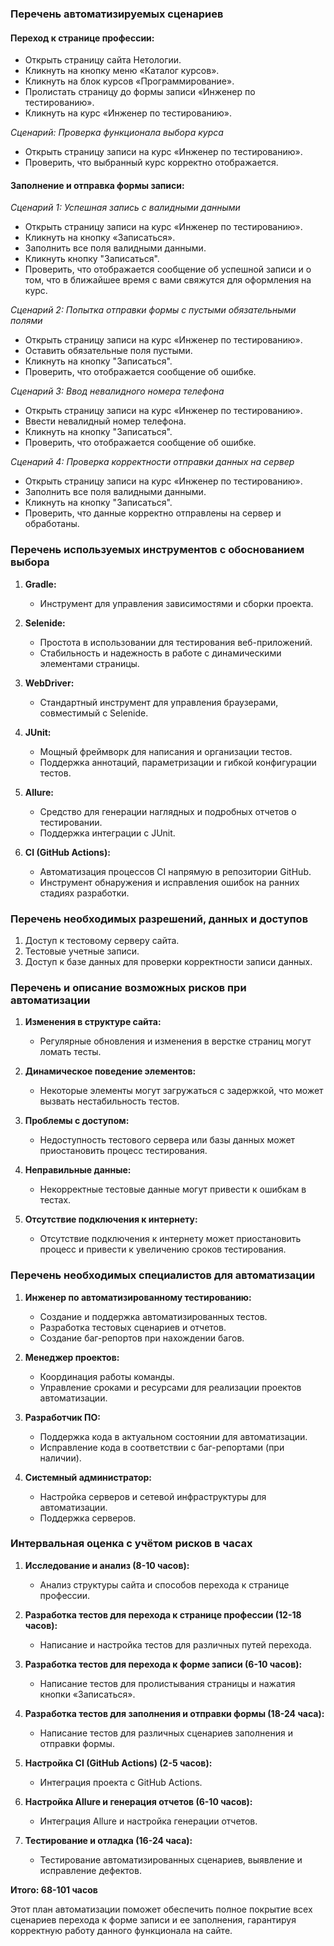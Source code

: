 ### Перечень автоматизируемых сценариев

#### **Переход к странице профессии:**
   - Открыть страницу сайта Нетологии.
   - Кликнуть на кнопку меню «Каталог курсов».
   - Кликнуть на блок курсов «Программирование».
   - Пролистать страницу до формы записи «Инженер по тестированию».
   - Кликнуть на курс «Инженер по тестированию».

*Сценарий: Проверка функционала выбора курса*
- Открыть страницу записи на курс «Инженер по тестированию».
- Проверить, что выбранный курс корректно отображается.

#### **Заполнение и отправка формы записи:**

*Сценарий 1: Успешная запись с валидными данными*
- Открыть страницу записи на курс «Инженер по тестированию».
- Кликнуть на кнопку «Записаться».
- Заполнить все поля валидными данными.
- Кликнуть кнопку "Записаться".
- Проверить, что отображается сообщение об успешной записи и о том, что в ближайшее время с вами свяжутся для оформления на курс.

*Сценарий 2: Попытка отправки формы с пустыми обязательными полями*
- Открыть страницу записи на курс «Инженер по тестированию».
- Оставить обязательные поля пустыми.
- Кликнуть на кнопку "Записаться".
- Проверить, что отображается сообщение об ошибке.

*Сценарий 3: Ввод невалидного номера телефона*
- Открыть страницу записи на курс «Инженер по тестированию».
- Ввести невалидный номер телефона.
- Кликнуть на кнопку "Записаться".
- Проверить, что отображается сообщение об ошибке.

*Сценарий 4: Проверка корректности отправки данных на сервер*
- Открыть страницу записи на курс «Инженер по тестированию».
- Заполнить все поля валидными данными.
- Кликнуть на кнопку "Записаться".
- Проверить, что данные корректно отправлены на сервер и обработаны.

### Перечень используемых инструментов с обоснованием выбора

1. **Gradle:**
   - Инструмент для управления зависимостями и сборки проекта.

2. **Selenide:**
   - Простота в использовании для тестирования веб-приложений.
   - Стабильность и надежность в работе с динамическими элементами страницы.

3. **WebDriver:**
   - Стандартный инструмент для управления браузерами, совместимый с Selenide.

4. **JUnit:**
   - Мощный фреймворк для написания и организации тестов.
   - Поддержка аннотаций, параметризации и гибкой конфигурации тестов.

5. **Allure:**
   - Средство для генерации наглядных и подробных отчетов о тестировании.
   - Поддержка интеграции с JUnit.

6. **CI (GitHub Actions):**
   - Автоматизация процессов CI напрямую в репозитории GitHub.
   - Инструмент обнаружения и исправления ошибок на ранних стадиях разработки.

### Перечень необходимых разрешений, данных и доступов

1. Доступ к тестовому серверу сайта.
2. Тестовые учетные записи.
3. Доступ к базе данных для проверки корректности записи данных.

### Перечень и описание возможных рисков при автоматизации

1. **Изменения в структуре сайта:**
   - Регулярные обновления и изменения в верстке страниц могут ломать тесты.
   
2. **Динамическое поведение элементов:**
   - Некоторые элементы могут загружаться с задержкой, что может вызвать нестабильность тестов.
   
3. **Проблемы с доступом:**
   - Недоступность тестового сервера или базы данных может приостановить процесс тестирования.

4. **Неправильные данные:**
   - Некорректные тестовые данные могут привести к ошибкам в тестах.

5. **Отсутствие подключения к интернету:**
   - Отсутствие подключения к интернету может приостановить процесс и привести к увеличению сроков тестирования.

### Перечень необходимых специалистов для автоматизации

1. **Инженер по автоматизированному тестированию:**
   - Создание и поддержка автоматизированных тестов.
   - Разработка тестовых сценариев и отчетов.
   - Создание баг-репортов при нахождении багов.

2. **Менеджер проектов:**
   - Координация работы команды.
   - Управление сроками и ресурсами для реализации проектов автоматизации.
   
3. **Разработчик ПО:**
   - Поддержка кода в актуальном состоянии для автоматизации.
   - Исправление кода в соответствии с баг-репортами (при наличии).

4. **Системный администратор:**
   - Настройка серверов и сетевой инфраструктуры для автоматизации.
   - Поддержка серверов.

### Интервальная оценка с учётом рисков в часах

1. **Исследование и анализ (8-10 часов):**
   - Анализ структуры сайта и способов перехода к странице профессии.
   
2. **Разработка тестов для перехода к странице профессии (12-18 часов):**
   - Написание и настройка тестов для различных путей перехода.
   
3. **Разработка тестов для перехода к форме записи (6-10 часов):**
   - Написание тестов для пролистывания страницы и нажатия кнопки «Записаться».
   
4. **Разработка тестов для заполнения и отправки формы (18-24 часа):**
   - Написание тестов для различных сценариев заполнения и отправки формы.

5. **Настройка CI (GitHub Actions) (2-5 часов):**
   - Интеграция проекта с GitHub Actions.
   
6. **Настройка Allure и генерация отчетов (6-10 часов):**
   - Интеграция Allure и настройка генерации отчетов.

7. **Тестирование и отладка (16-24 часа):**
   - Тестирование автоматизированных сценариев, выявление и исправление дефектов.

**Итого: 68-101 часов**

Этот план автоматизации поможет обеспечить полное покрытие всех сценариев перехода к форме записи и ее заполнения, гарантируя корректную работу данного функционала на сайте.